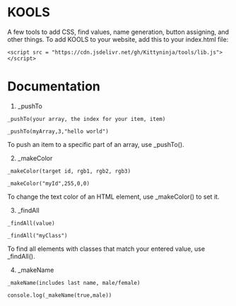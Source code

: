 # KOOLS

A few tools to add CSS, find values, name generation, button assigning, and other things. 
To add KOOLS to your website, add this to your index.html file:

```
<script src = "https://cdn.jsdelivr.net/gh/Kittyninja/tools/lib.js"></script>
```

# Documentation


1. _pushTo
```
_pushTo(your array, the index for your item, item)

_pushTo(myArray,3,"hello world")
```
To push an item to a specific part of an array, use _pushTo().

2. _makeColor
```
_makeColor(target id, rgb1, rgb2, rgb3)

_makeColor("myId",255,0,0)
```

To change the text color of an HTML element, use _makeColor() to set it.

3. _findAll
```
_findAll(value)

_findAll("myClass")
```

To find all elements with classes that match your entered value, use _findAll().

4. _makeName

```
_makeName(includes last name, male/female)

console.log(_makeName(true,male))
```
